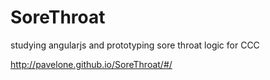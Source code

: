 SoreThroat
==========

studying angularjs and prototyping sore throat logic for CCC

http://pavelone.github.io/SoreThroat/#/
